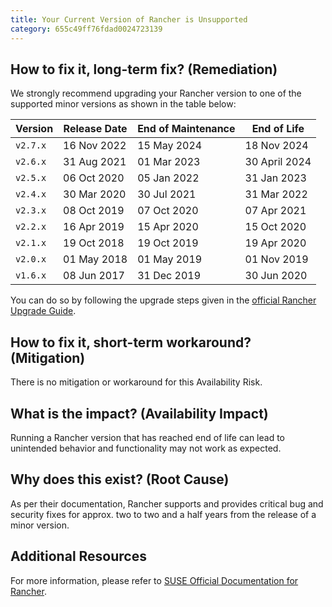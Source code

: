 ```yaml
---
title: Your Current Version of Rancher is Unsupported
category: 655c49ff76fdad0024723139
---
```


## How to fix it, long-term fix? (Remediation)

We strongly recommend upgrading your Rancher version to one of the supported minor versions as shown in the table below:

| Version  | Release Date | End of Maintenance | End of Life   |
| -------- | ------------ | ------------------ | ------------- |
| `v2.7.x` | 16 Nov 2022  | 15 May 2024        | 18 Nov 2024   |
| `v2.6.x` | 31 Aug 2021  | 01 Mar 2023        | 30 April 2024 |
| `v2.5.x` | 06 Oct 2020  | 05 Jan 2022        | 31 Jan 2023   |
| `v2.4.x` | 30 Mar 2020  | 30 Jul 2021        | 31 Mar 2022   |
| `v2.3.x` | 08 Oct 2019  | 07 Oct 2020        | 07 Apr 2021   |
| `v2.2.x` | 16 Apr 2019  | 15 Apr 2020        | 15 Oct 2020   |
| `v2.1.x` | 19 Oct 2018  | 19 Oct 2019        | 19 Apr 2020   |
| `v2.0.x` | 01 May 2018  | 01 May 2019        | 01 Nov 2019   |
| `v1.6.x` | 08 Jun 2017  | 31 Dec 2019        | 30 Jun 2020   |

You can do so by following the upgrade steps given in the [official Rancher Upgrade Guide](https://ranchermanager.docs.rancher.com/getting-started/installation-and-upgrade/install-upgrade-on-a-kubernetes-cluster/upgrades).

## How to fix it, short-term workaround? (Mitigation)

There is no mitigation or workaround for this Availability Risk.

## What is the impact? (Availability Impact)

Running a Rancher version that has reached end of life can lead to unintended behavior and functionality may not work as expected.

## Why does this exist? (Root Cause)

As per their documentation, Rancher supports and provides critical bug and security fixes for approx. two to two and a half years from the release of a minor version.

## Additional Resources

For more information, please refer to [SUSE Official Documentation for Rancher](https://www.suse.com/lifecycle/#rancher).